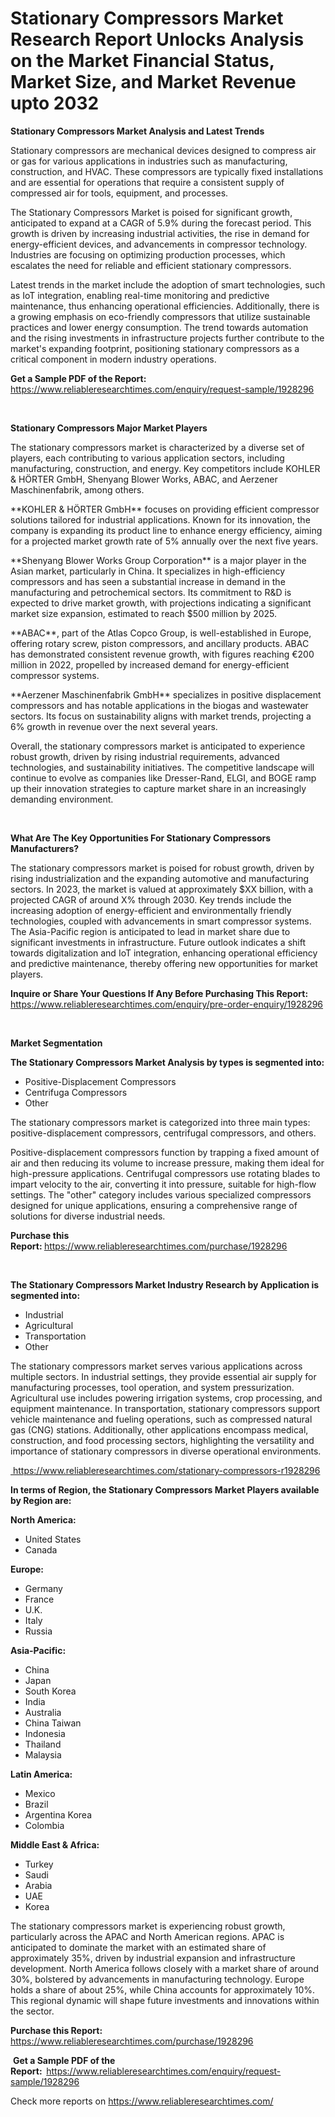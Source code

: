 <p><h1>Stationary Compressors Market Research Report Unlocks Analysis on the Market Financial Status, Market Size, and Market Revenue upto 2032</h1></p><p><strong>Stationary Compressors Market Analysis and Latest Trends</strong></p>
<p><p>Stationary compressors are mechanical devices designed to compress air or gas for various applications in industries such as manufacturing, construction, and HVAC. These compressors are typically fixed installations and are essential for operations that require a consistent supply of compressed air for tools, equipment, and processes.</p><p>The Stationary Compressors Market is poised for significant growth, anticipated to expand at a CAGR of 5.9% during the forecast period. This growth is driven by increasing industrial activities, the rise in demand for energy-efficient devices, and advancements in compressor technology. Industries are focusing on optimizing production processes, which escalates the need for reliable and efficient stationary compressors.</p><p>Latest trends in the market include the adoption of smart technologies, such as IoT integration, enabling real-time monitoring and predictive maintenance, thus enhancing operational efficiencies. Additionally, there is a growing emphasis on eco-friendly compressors that utilize sustainable practices and lower energy consumption. The trend towards automation and the rising investments in infrastructure projects further contribute to the market's expanding footprint, positioning stationary compressors as a critical component in modern industry operations.</p></p>
<p><strong>Get a Sample PDF of the Report:&nbsp;</strong> <a href="https://www.reliableresearchtimes.com/enquiry/request-sample/1928296?utm_campaign=1835&utm_medium=2&utm_source=Github&utm_content=ia&utm_term=15012025&utm_id=stationary-compressors">https://www.reliableresearchtimes.com/enquiry/request-sample/1928296</a></p>
<p>&nbsp;</p>
<p><strong>Stationary Compressors Major Market Players</strong></p>
<p><p>The stationary compressors market is characterized by a diverse set of players, each contributing to various application sectors, including manufacturing, construction, and energy. Key competitors include KOHLER & HÖRTER GmbH, Shenyang Blower Works, ABAC, and Aerzener Maschinenfabrik, among others.</p><p>**KOHLER & HÖRTER GmbH** focuses on providing efficient compressor solutions tailored for industrial applications. Known for its innovation, the company is expanding its product line to enhance energy efficiency, aiming for a projected market growth rate of 5% annually over the next five years.</p><p>**Shenyang Blower Works Group Corporation** is a major player in the Asian market, particularly in China. It specializes in high-efficiency compressors and has seen a substantial increase in demand in the manufacturing and petrochemical sectors. Its commitment to R&D is expected to drive market growth, with projections indicating a significant market size expansion, estimated to reach $500 million by 2025.</p><p>**ABAC**, part of the Atlas Copco Group, is well-established in Europe, offering rotary screw, piston compressors, and ancillary products. ABAC has demonstrated consistent revenue growth, with figures reaching €200 million in 2022, propelled by increased demand for energy-efficient compressor systems.</p><p>**Aerzener Maschinenfabrik GmbH** specializes in positive displacement compressors and has notable applications in the biogas and wastewater sectors. Its focus on sustainability aligns with market trends, projecting a 6% growth in revenue over the next several years.</p><p>Overall, the stationary compressors market is anticipated to experience robust growth, driven by rising industrial requirements, advanced technologies, and sustainability initiatives. The competitive landscape will continue to evolve as companies like Dresser-Rand, ELGI, and BOGE ramp up their innovation strategies to capture market share in an increasingly demanding environment.</p></p>
<p>&nbsp;</p>
<p><strong>What Are The Key Opportunities For Stationary Compressors Manufacturers?</strong></p>
<p><p>The stationary compressors market is poised for robust growth, driven by rising industrialization and the expanding automotive and manufacturing sectors. In 2023, the market is valued at approximately $XX billion, with a projected CAGR of around X% through 2030. Key trends include the increasing adoption of energy-efficient and environmentally friendly technologies, coupled with advancements in smart compressor systems. The Asia-Pacific region is anticipated to lead in market share due to significant investments in infrastructure. Future outlook indicates a shift towards digitalization and IoT integration, enhancing operational efficiency and predictive maintenance, thereby offering new opportunities for market players.</p></p>
<p><strong>Inquire or Share Your Questions If Any Before Purchasing This Report:</strong> <a href="https://www.reliableresearchtimes.com/enquiry/pre-order-enquiry/1928296?utm_campaign=1835&utm_medium=2&utm_source=Github&utm_content=ia&utm_term=15012025&utm_id=stationary-compressors">https://www.reliableresearchtimes.com/enquiry/pre-order-enquiry/1928296</a></p>
<p>&nbsp;</p>
<p><strong>Market Segmentation</strong></p>
<p><strong>The Stationary Compressors Market Analysis by types is segmented into:</strong></p>
<p><ul><li>Positive-Displacement Compressors</li><li>Centrifuga Compressors</li><li>Other</li></ul></p>
<p><p>The stationary compressors market is categorized into three main types: positive-displacement compressors, centrifugal compressors, and others. </p><p>Positive-displacement compressors function by trapping a fixed amount of air and then reducing its volume to increase pressure, making them ideal for high-pressure applications. Centrifugal compressors use rotating blades to impart velocity to the air, converting it into pressure, suitable for high-flow settings. The "other" category includes various specialized compressors designed for unique applications, ensuring a comprehensive range of solutions for diverse industrial needs.</p></p>
<p><strong>Purchase this Report:&nbsp;</strong><a href="https://www.reliableresearchtimes.com/purchase/1928296?utm_campaign=1835&utm_medium=2&utm_source=Github&utm_content=ia&utm_term=15012025&utm_id=stationary-compressors">https://www.reliableresearchtimes.com/purchase/1928296</a></p>
<p>&nbsp;</p>
<p><strong>The Stationary Compressors Market Industry Research by Application is segmented into:</strong></p>
<p><ul><li>Industrial</li><li>Agricultural</li><li>Transportation</li><li>Other</li></ul></p>
<p><p>The stationary compressors market serves various applications across multiple sectors. In industrial settings, they provide essential air supply for manufacturing processes, tool operation, and system pressurization. Agricultural use includes powering irrigation systems, crop processing, and equipment maintenance. In transportation, stationary compressors support vehicle maintenance and fueling operations, such as compressed natural gas (CNG) stations. Additionally, other applications encompass medical, construction, and food processing sectors, highlighting the versatility and importance of stationary compressors in diverse operational environments.</p></p>
<p><a href="https://www.reliableresearchtimes.com/stationary-compressors-r1928296?utm_campaign=1835&utm_medium=2&utm_source=Github&utm_content=ia&utm_term=15012025&utm_id=stationary-compressors">&nbsp;https://www.reliableresearchtimes.com/stationary-compressors-r1928296</a></p>
<p><strong>In terms of Region, the Stationary Compressors Market Players available by Region are:</strong></p>
<p>
    <p> <strong> North America: </strong>
        <ul>
            <li>United States</li>
            <li>Canada</li>
        </ul>
        </p> 
    <p> <strong> Europe: </strong>
        <ul>
            <li>Germany</li>
            <li>France</li>
            <li>U.K.</li>
            <li>Italy</li>
            <li>Russia</li>
        </ul>
        </p> 
    <p> <strong> Asia-Pacific: </strong>
        <ul>
            <li>China</li>
            <li>Japan</li>
            <li>South Korea</li>
            <li>India</li>
            <li>Australia</li>
            <li>China Taiwan</li>
            <li>Indonesia</li>
            <li>Thailand</li>
            <li>Malaysia</li>
        </ul>
        </p> 
    <p> <strong> Latin America: </strong>
        <ul>
            <li>Mexico</li>
            <li>Brazil</li>
            <li>Argentina Korea</li>
            <li>Colombia</li>
        </ul>
        </p> 
    <p> <strong> Middle East & Africa: </strong>
        <ul>
            <li>Turkey</li>
            <li>Saudi</li>
            <li>Arabia</li>
            <li>UAE</li>
            <li>Korea</li>
        </ul>
    </p>
    </p>
<p><p>The stationary compressors market is experiencing robust growth, particularly across the APAC and North American regions. APAC is anticipated to dominate the market with an estimated share of approximately 35%, driven by industrial expansion and infrastructure development. North America follows closely with a market share of around 30%, bolstered by advancements in manufacturing technology. Europe holds a share of about 25%, while China accounts for approximately 10%. This regional dynamic will shape future investments and innovations within the sector.</p></p>
<p><strong>Purchase this Report: </strong><a href="https://www.reliableresearchtimes.com/purchase/1928296?utm_campaign=1835&utm_medium=2&utm_source=Github&utm_content=ia&utm_term=15012025&utm_id=stationary-compressors">https://www.reliableresearchtimes.com/purchase/1928296</a></p>
<p>&nbsp;<strong>Get a Sample PDF of the Report:&nbsp;&nbsp;</strong><a href="https://www.reliableresearchtimes.com/enquiry/request-sample/1928296?utm_campaign=1835&utm_medium=2&utm_source=Github&utm_content=ia&utm_term=15012025&utm_id=stationary-compressors">https://www.reliableresearchtimes.com/enquiry/request-sample/1928296</a></p>
<p><strong></strong></p>
<p>Check more reports on <a href="https://www.reliableresearchtimes.com/?utm_campaign=1835&utm_medium=2&utm_source=Github&utm_content=ia&utm_term=15012025&utm_id=stationary-compressors">https://www.reliableresearchtimes.com/</a></p>